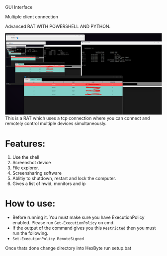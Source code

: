 GUI Interface

Multiple client connection

Advanced RAT WITH POWERSHELL AND PYTHON.

![alt text](https://github.com/HamzLDN/HexByteRAT-DEMO/blob/main/images/image1.png)
This is a RAT which uses a tcp connection where you can connect and remotely control multiple devices simultaneously.

# Features:
1. Use the shell
2. Screenshot device
3. File explorer.
4. Screensharing software
5. Ablitiy to shutdown, restart and lock the computer.
6. Gives a list of hwid, monitors and ip

# How to use:

- Before running it. You must make sure you have ExecutionPolicy enabled. Please run `Get-ExecutionPolicy` on cmd.
- If the output of the command gives you this `Restricted` then you must run the following.
- `Set-ExecutionPolicy RemoteSigned`

Once thats done change directory into HexByte run setup.bat
